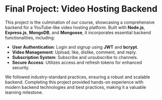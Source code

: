 # Final Project: Video Hosting Backend

This project is the culmination of our course, showcasing a comprehensive backend for a YouTube-like video hosting platform. Built with **Node.js**, **Express.js**, **MongoDB**, and **Mongoose**, it incorporates essential backend functionalities, including:

- **User Authentication**: Login and signup using **JWT** and **bcrypt**.  
- **Video Management**: Upload, like, dislike, comment, and reply.  
- **Subscription System**: Subscribe and unsubscribe to channels.  
- **Secure Access**: Utilizes access and refresh tokens for enhanced security.  

We followed industry-standard practices, ensuring a robust and scalable backend. Completing this project provided hands-on experience with modern backend technologies and best practices, making it a valuable learning milestone.
